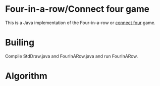 
# Four-in-a-row/Connect four game

This is a Java implementation of the Four-in-a-row or [connect four](https://en.wikipedia.org/wiki/Connect_Four) game.

# Builing
Compile StdDraw.java and FourInARow.java and run FourInARow. 

# Algorithm


